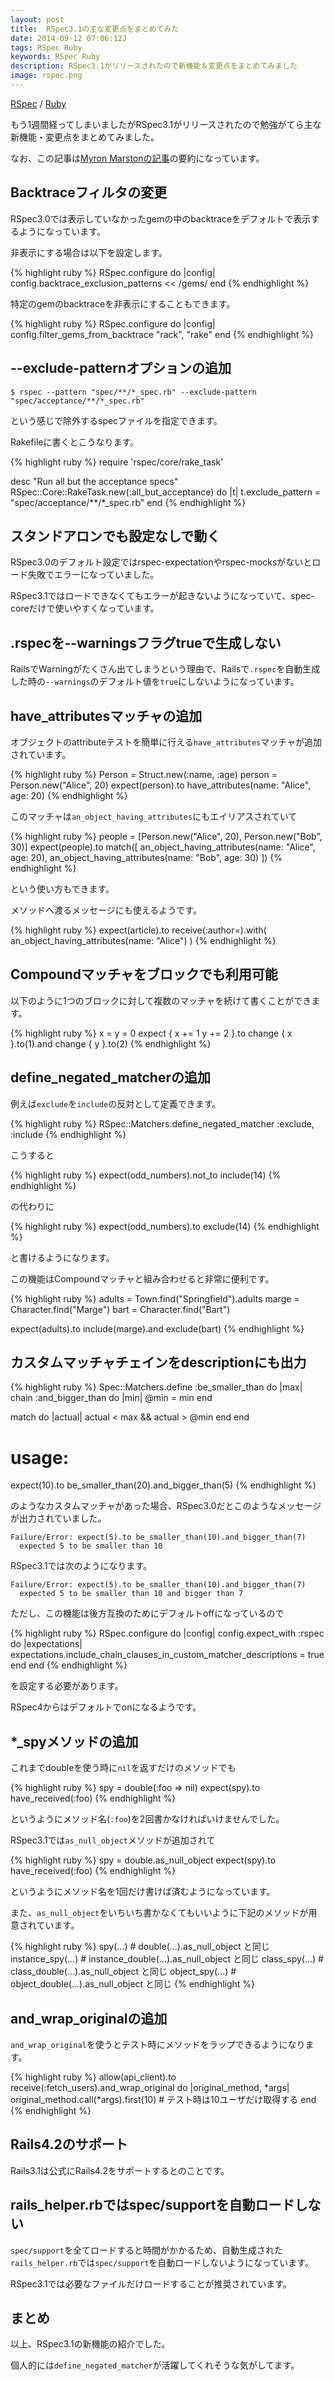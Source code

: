 ```yaml
---
layout: post
title:  RSpec3.1の主な変更点をまとめてみた
date: 2014-09-12 07:06:12J
tags: RSpec Ruby
keywords: RSpec Ruby
description: RSpec3.1がリリースされたので新機能＆変更点をまとめてみました
image: rspec.png
---
```

[RSpec](/tags/rspec/) / [Ruby](/tags/ruby/)

もう1週間経ってしまいましたがRSpec3.1がリリースされたので勉強がてら主な新機能・変更点をまとめてみました。

なお、この記事は[Myron Marstonの記事](http://myronmars.to/n/dev-blog/2014/09/rspec-3-1-has-been-released)の要約になっています。

## Backtraceフィルタの変更

RSpec3.0では表示していなかったgemの中のbacktraceをデフォルトで表示するようになっています。

非表示にする場合は以下を設定します。

{% highlight ruby %}
RSpec.configure do |config|
  config.backtrace_exclusion_patterns << /gems/
end
{% endhighlight %}

特定のgemのbacktraceを非表示にすることもできます。

{% highlight ruby %}
RSpec.configure do |config|
  config.filter_gems_from_backtrace "rack", "rake"
end
{% endhighlight %}

## --exclude-patternオプションの追加

    $ rspec --pattern "spec/**/*_spec.rb" --exclude-pattern "spec/acceptance/**/*_spec.rb"

という感じで除外するspecファイルを指定できます。

Rakefileに書くとこうなります。

{% highlight ruby %}
require 'rspec/core/rake_task'

desc "Run all but the acceptance specs"
RSpec::Core::RakeTask.new(:all_but_acceptance) do |t|
  t.exclude_pattern = "spec/acceptance/**/*_spec.rb"
end
{% endhighlight %}

## スタンドアロンでも設定なしで動く

RSpec3.0のデフォルト設定ではrspec-expectationやrspec-mocksがないとロード失敗でエラーになっていました。

RSpec3.1ではロードできなくてもエラーが起きないようになっていて、spec-coreだけで使いやすくなっています。

## .rspecを--warningsフラグtrueで生成しない

RailsでWarningがたくさん出てしまうという理由で、Railsで`.rspec`を自動生成した時の`--warnings`のデフォルト値を`true`にしないようになっています。

## have_attributesマッチャの追加

オブジェクトのattributeテストを簡単に行える`have_attributes`マッチャが追加されています。

{% highlight ruby %}
Person = Struct.new(:name, :age)
person = Person.new("Alice", 20)
expect(person).to have_attributes(name: "Alice", age: 20)
{% endhighlight %}

このマッチャは`an_object_having_attributes`にもエイリアスされていて

{% highlight ruby %}
people = [Person.new("Alice", 20), Person.new("Bob", 30)]
expect(people).to match([
  an_object_having_attributes(name: "Alice", age: 20),
  an_object_having_attributes(name: "Bob",   age: 30)
])
{% endhighlight %}

という使い方もできます。

メソッドへ渡るメッセージにも使えるようです。

{% highlight ruby %}
expect(article).to receive(:author=).with(
  an_object_having_attributes(name: "Alice")
)
{% endhighlight %}

## Compoundマッチャをブロックでも利用可能

以下のように1つのブロックに対して複数のマッチャを続けて書くことができます。

{% highlight ruby %}
x = y = 0
expect {
  x += 1
  y += 2
}.to change { x }.to(1).and change { y }.to(2)
{% endhighlight %}

## define_negated_matcherの追加

例えば`exclude`を`include`の反対として定義できます。

{% highlight ruby %}
RSpec::Matchers.define_negated_matcher :exclude, :include
{% endhighlight %}

こうすると

{% highlight ruby %}
expect(odd_numbers).not_to include(14)
{% endhighlight %}

の代わりに

{% highlight ruby %}
expect(odd_numbers).to exclude(14)
{% endhighlight %}

と書けるようになります。

この機能はCompoundマッチャと組み合わせると非常に便利です。

{% highlight ruby %}
adults = Town.find("Springfield").adults
marge  = Character.find("Marge")
bart   = Character.find("Bart")

expect(adults).to include(marge).and exclude(bart)
{% endhighlight %}

## カスタムマッチャチェインをdescriptionにも出力

{% highlight ruby %}
Spec::Matchers.define :be_smaller_than do |max|
  chain :and_bigger_than do |min|
    @min = min
  end

  match do |actual|
    actual < max && actual > @min
  end
end

# usage:
expect(10).to be_smaller_than(20).and_bigger_than(5)
{% endhighlight %}

のようなカスタムマッチャがあった場合、RSpec3.0だとこのようなメッセージが出力されていました。

    Failure/Error: expect(5).to be_smaller_than(10).and_bigger_than(7)
      expected 5 to be smaller than 10

RSpec3.1では次のようになります。

    Failure/Error: expect(5).to be_smaller_than(10).and_bigger_than(7)
      expected 5 to be smaller than 10 and bigger than 7

ただし、この機能は後方互換のためにデフォルトoffになっているので

{% highlight ruby %}
RSpec.configure do |config|
  config.expect_with :rspec do |expectations|
    expectations.include_chain_clauses_in_custom_matcher_descriptions = true
  end
end
{% endhighlight %}

を設定する必要があります。

RSpec4からはデフォルトでonになるようです。

## *_spyメソッドの追加

これまでdoubleを使う時に`nil`を返すだけのメソッドでも

{% highlight ruby %}
spy = double(:foo => nil)
expect(spy).to have_received(:foo)
{% endhighlight %}

というようにメソッド名(`:foo`)を2回書かなければいけませんでした。

RSpec3.1では`as_null_object`メソッドが追加されて

{% highlight ruby %}
spy = double.as_null_object
expect(spy).to have_received(:foo)
{% endhighlight %}

というようにメソッド名を1回だけ書けば済むようになっています。

また、`as_null_object`をいちいち書かなくてもいいように下記のメソッドが用意されています。

{% highlight ruby %}
spy(...)          # double(...).as_null_object と同じ
instance_spy(...) # instance_double(...).as_null_object  と同じ
class_spy(...)    # class_double(...).as_null_object と同じ
object_spy(...)   # object_double(...).as_null_object と同じ
{% endhighlight %}

## and_wrap_originalの追加

`and_wrap_original`を使うとテスト時にメソッドをラップできるようになります。

{% highlight ruby %}
allow(api_client).to receive(:fetch_users).and_wrap_original do |original_method, *args|
  original_method.call(*args).first(10) # テスト時は10ユーザだけ取得する
end
{% endhighlight %}

## Rails4.2のサポート

Rails3.1は公式にRails4.2をサポートするとのことです。

## rails_helper.rbではspec/supportを自動ロードしない

`spec/support`を全てロードすると時間がかかるため、自動生成された`rails_helper.rb`では`spec/support`を自動ロードしないようになっています。

RSpec3.1では必要なファイルだけロードすることが推奨されています。

## まとめ

以上、RSpec3.1の新機能の紹介でした。

個人的には`define_negated_matcher`が活躍してくれそうな気がしてます。
